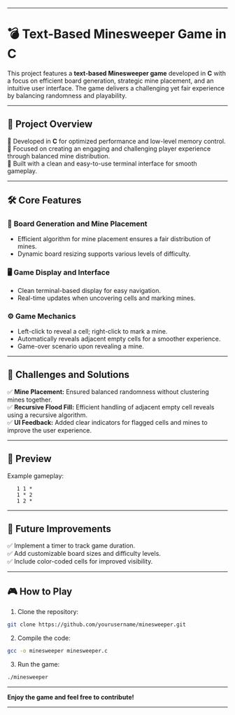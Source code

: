 
---

# 💣 **Text-Based Minesweeper Game in C**  

This project features a **text-based Minesweeper game** developed in **C** with a focus on efficient board generation, strategic mine placement, and an intuitive user interface. The game delivers a challenging yet fair experience by balancing randomness and playability.  

---

## 🎯 **Project Overview**  
🔹 Developed in **C** for optimized performance and low-level memory control.  
🔹 Focused on creating an engaging and challenging player experience through balanced mine distribution.  
🔹 Built with a clean and easy-to-use terminal interface for smooth gameplay.  

---

## 🛠️ **Core Features**
### 🧩 **Board Generation and Mine Placement**  
- Efficient algorithm for mine placement ensures a fair distribution of mines.  
- Dynamic board resizing supports various levels of difficulty.  

### 🖥️ **Game Display and Interface**  
- Clean terminal-based display for easy navigation.  
- Real-time updates when uncovering cells and marking mines.  

### ⚙️ **Game Mechanics**  
- Left-click to reveal a cell; right-click to mark a mine.  
- Automatically reveals adjacent empty cells for a smoother experience.  
- Game-over scenario upon revealing a mine.  

---

## 🌟 **Challenges and Solutions**  
✅ **Mine Placement:** Ensured balanced randomness without clustering mines together.  
✅ **Recursive Flood Fill:** Efficient handling of adjacent empty cell reveals using a recursive algorithm.  
✅ **UI Feedback:** Added clear indicators for flagged cells and mines to improve the user experience.  

---

## 📸 **Preview**  
Example gameplay:  
```  
   1 1 *  
   1 * 2  
   1 2 *  
```  

---

## 🚀 **Future Improvements**  
✅ Implement a timer to track game duration.  
✅ Add customizable board sizes and difficulty levels.  
✅ Include color-coded cells for improved visibility.  

---

## 🎮 **How to Play**  
1. Clone the repository:  
```bash
git clone https://github.com/yourusername/minesweeper.git
```
2. Compile the code:  
```bash
gcc -o minesweeper minesweeper.c
```
3. Run the game:  
```bash
./minesweeper
```

---

**Enjoy the game and feel free to contribute!**  

---
